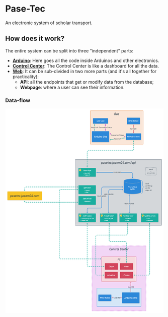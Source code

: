 # Pase-Tec

An electronic system of scholar transport.

## How does it work?

The entire system can be split into three "independent" parts:

- **[Arduino](/arduino)**: Here goes all the code inside Arduinos and other electronics.
- **[Control Center](/control-center)**: The Control Center is like a dashboard for all the data.
- **[Web](/web)**: It can be sub-divided in two more parts (and it's all together for practicality):
  - **API**: all the endpoints that get or modify data from the database;
  - **Webpage**: where a user can see their information.

### Data-flow

![Data-Flow](data-flow.png)
